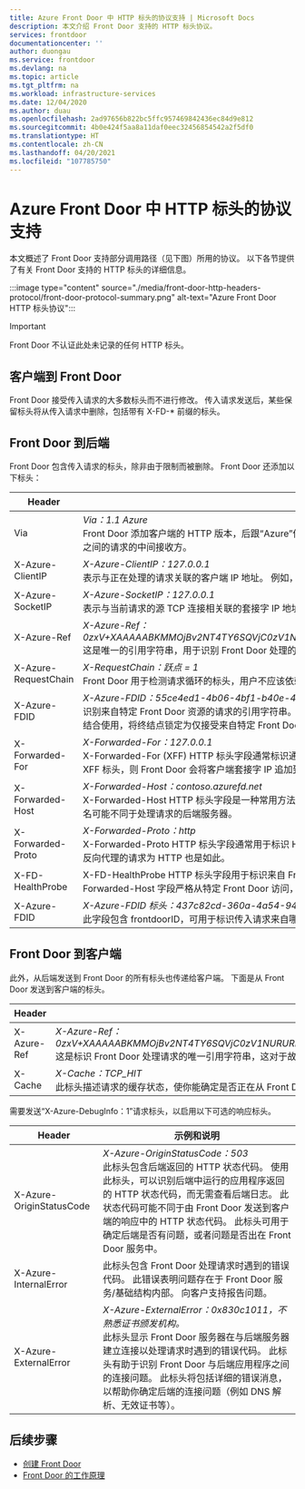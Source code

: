 ```yaml
---
title: Azure Front Door 中 HTTP 标头的协议支持 | Microsoft Docs
description: 本文介绍 Front Door 支持的 HTTP 标头协议。
services: frontdoor
documentationcenter: ''
author: duongau
ms.service: frontdoor
ms.devlang: na
ms.topic: article
ms.tgt_pltfrm: na
ms.workload: infrastructure-services
ms.date: 12/04/2020
ms.author: duau
ms.openlocfilehash: 2ad97656b822bc5ffc957469842436ec84d9e812
ms.sourcegitcommit: 4b0e424f5aa8a11daf0eec32456854542a2f5df0
ms.translationtype: HT
ms.contentlocale: zh-CN
ms.lasthandoff: 04/20/2021
ms.locfileid: "107785750"
---
```

# <a name="protocol-support-for-http-headers-in-azure-front-door"></a>Azure Front Door 中 HTTP 标头的协议支持
本文概述了 Front Door 支持部分调用路径（见下图）所用的协议。 以下各节提供了有关 Front Door 支持的 HTTP 标头的详细信息。

:::image type="content" source="./media/front-door-http-headers-protocol/front-door-protocol-summary.png" alt-text="Azure Front Door HTTP 标头协议":::

>[!IMPORTANT]
>Front Door 不认证此处未记录的任何 HTTP 标头。

## <a name="client-to-front-door"></a>客户端到 Front Door
Front Door 接受传入请求的大多数标头而不进行修改。 传入请求发送后，某些保留标头将从传入请求中删除，包括带有 X-FD-* 前缀的标头。

## <a name="front-door-to-backend"></a>Front Door 到后端

Front Door 包含传入请求的标头，除非由于限制而被删除。 Front Door 还添加以下标头：

| Header  | 示例和说明 |
| ------------- | ------------- |
| Via |  *Via：1.1 Azure* </br> Front Door 添加客户端的 HTTP 版本，后跟“Azure”作为 Via 标头的值。 此标头指示客户端的 HTTP 版本，并表示 Front Door 是客户端与后端之间的请求的中间接收方。  |
| X-Azure-ClientIP | *X-Azure-ClientIP：127.0.0.1* </br> 表示与正在处理的请求关联的客户端 IP 地址。 例如，来自代理的请求可能会添加 X-Forwarded-For 标头，以指示原始调用方的 IP 地址。 |
| X-Azure-SocketIP |  *X-Azure-SocketIP：127.0.0.1* </br> 表示与当前请求的源 TCP 连接相关联的套接字 IP 地址。 请求的客户端 IP 地址可能不等于其套接字 IP 地址，因为用户可以随意覆盖客户端 IP。|
| X-Azure-Ref | *X-Azure-Ref：0zxV+XAAAAABKMMOjBv2NT4TY6SQVjC0zV1NURURHRTA2MTkANDM3YzgyY2QtMzYwYS00YTU0LTk0YzMtNWZmNzA3NjQ3Nzgz* </br> 这是唯一的引用字符串，用于识别 Front Door 处理的请求。 字符串用于搜索访问日志，是故障排除的关键。|
| X-Azure-RequestChain | *X-RequestChain：跃点 = 1* </br> Front Door 用于检测请求循环的标头，用户不应该依赖它。 |
| X-Azure-FDID | *X-Azure-FDID：55ce4ed1-4b06-4bf1-b40e-4638452104da* <br/> 识别来自特定 Front Door 资源的请求的引用字符串。 可以在 Azure 门户中查看此值，也可以使用管理 API 检索该值。 可以将此标头与 IP ACL 结合使用，将终结点锁定为仅接受来自特定 Front Door 资源的请求。 [有关更多详细信息](front-door-faq.yml#how-do-i-lock-down-the-access-to-my-backend-to-only-azure-front-door-)，请参阅常见问题 |
| X-Forwarded-For | *X-Forwarded-For：127.0.0.1* </br> X-Forwarded-For (XFF) HTTP 标头字段通常标识通过 HTTP 代理或负载均衡器连接到 web 服务器的客户端的原始 IP 地址。 如果存在现有的 XFF 标头，则 Front Door 会将客户端套接字 IP 追加到该标头，或使用客户端套接字 IP 添加 XFF 标头。 |
| X-Forwarded-Host | *X-Forwarded-Host：contoso.azurefd.net* </br> X-Forwarded-Host HTTP 标头字段是一种常用方法，用于标识主机 HTTP 请求标头中的客户端请求的原始主机。 这是因为 Front Door 的主机名可能不同于处理请求的后端服务器。 |
| X-Forwarded-Proto | *X-Forwarded-Proto：http* </br> X-Forwarded-Proto HTTP 标头字段通常用于标识 HTTP 请求的原始协议。 根据配置，Front Door 可能使用 HTTPS 与后端通信。 即使发送到反向代理的请求为 HTTP 也是如此。 |
| X-FD-HealthProbe | X-FD-HealthProbe HTTP 标头字段用于标识来自 Front Door 的运行状况探测。 如果此标头设置为 1，则请求为运行状况探测。 如果要使用 X-Forwarded-Host 字段严格从特定 Front Door 访问，可以使用该标头。 |
| X-Azure-FDID | *X-Azure-FDID 标头：437c82cd-360a-4a54-94c3-5ff707647783* </br> 此字段包含 frontdoorID，可用于标识传入请求来自哪个 Front Door。 此字段由 Front Door 服务填充。 | 

## <a name="front-door-to-client"></a>Front Door 到客户端

此外，从后端发送到 Front Door 的所有标头也传递给客户端。 下面是从 Front Door 发送到客户端的标头。

| Header  | 示例和说明 |
| ------------- | ------------- |
| X-Azure-Ref |  *X-Azure-Ref：0zxV+XAAAAABKMMOjBv2NT4TY6SQVjC0zV1NURURHRTA2MTkANDM3YzgyY2QtMzYwYS00YTU0LTk0YzMtNWZmNzA3NjQ3Nzgz* </br> 这是标识 Front Door 处理请求的唯一引用字符串，这对于故障排除至关重要，因为将被用于搜索访问日志。|
| X-Cache | *X-Cache：TCP_HIT* </br> 此标头描述请求的缓存状态，使你能确定是否正在从 Front Door 的缓存中提供响应内容。 |

需要发送“X-Azure-DebugInfo：1”请求标头，以启用以下可选的响应标头。

| Header  | 示例和说明 |
| ------------- | ------------- |
| X-Azure-OriginStatusCode |  *X-Azure-OriginStatusCode：503* </br> 此标头包含后端返回的 HTTP 状态代码。 使用此标头，可以识别后端中运行的应用程序返回的 HTTP 状态代码，而无需查看后端日志。 此状态代码可能不同于由 Front Door 发送到客户端的响应中的 HTTP 状态代码。 此标头可用于确定后端是否有问题，或者问题是否出在 Front Door 服务中。 |
| X-Azure-InternalError | 此标头包含 Front Door 处理请求时遇到的错误代码。 此错误表明问题存在于 Front Door 服务/基础结构内部。 向客户支持报告问题。  |
| X-Azure-ExternalError | *X-Azure-ExternalError：0x830c1011，不熟悉证书颁发机构。* </br> 此标头显示 Front Door 服务器在与后端服务器建立连接以处理请求时遇到的错误代码。 此标头有助于识别 Front Door 与后端应用程序之间的连接问题。 此标头将包括详细的错误消息，以帮助你确定后端的连接问题（例如 DNS 解析、无效证书等）。 |

## <a name="next-steps"></a>后续步骤

- [创建 Front Door](quickstart-create-front-door.md)
- [Front Door 的工作原理](front-door-routing-architecture.md)
